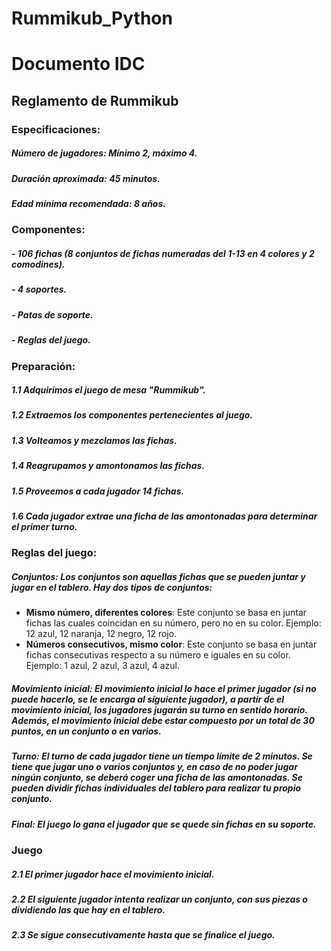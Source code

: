 # Rummikub_Python

# Documento IDC

## Reglamento de Rummikub

### Especificaciones:

##### Número de jugadores: Mínimo 2, máximo 4.

##### Duración aproximada: 45 minutos.

##### Edad mínima recomendada: 8 años.

### Componentes:

##### - 106 fichas (8 conjuntos de fichas numeradas del 1-13 en 4 colores y 2 comodines).
##### - 4 soportes.
##### - Patas de soporte.
##### - Reglas del juego.

### Preparación:

##### 1.1 Adquirimos el juego de mesa "Rummikub".
##### 1.2 Extraemos los componentes pertenecientes al juego.
##### 1.3 Volteamos y mezclamos las fichas.
##### 1.4 Reagrupamos y amontonamos las fichas.
##### 1.5 Proveemos a cada jugador 14 fichas.
##### 1.6 Cada jugador extrae una ficha de las amontonadas para determinar el primer turno.

### Reglas del juego:

##### **Conjuntos**: Los conjuntos son aquellas fichas que se pueden juntar y jugar en el tablero. Hay dos tipos de conjuntos:

- **Mismo número, diferentes colores**: Este conjunto se basa en juntar fichas las cuales coincidan en su número, pero no en su color. Ejemplo: 12 azul, 12 naranja, 12 negro, 12 rojo.
- **Números consecutivos, mismo color**: Este conjunto se basa en juntar fichas consecutivas respecto a su número e iguales en su color. Ejemplo: 1 azul, 2 azul, 3 azul, 4 azul.

##### **Movimiento inicial**: El movimiento inicial lo hace el primer jugador (si no puede hacerlo, se le encarga al siguiente jugador), a partir de el movimiento inicial, los jugadores jugarán su turno en sentido horario. Además, el movimiento inicial debe estar compuesto por un total de 30 puntos, en un conjunto o en varios.

##### **Turno**: El turno de cada jugador tiene un tiempo límite de 2 minutos. Se tiene que jugar uno o varios conjuntos y, en caso de no poder jugar ningún conjunto, se deberá coger una ficha de las amontonadas. Se pueden dividir fichas individuales del tablero para realizar tu propio conjunto.
##### **Final**: El juego lo gana el jugador que se quede sin fichas en su soporte.

### Juego

##### 2.1 El primer jugador hace el movimiento inicial.
##### 2.2 El siguiente jugador intenta realizar un conjunto, con sus piezas o dividiendo las que hay en el tablero.
##### 2.3 Se sigue consecutivamente hasta que se finalice el juego.
